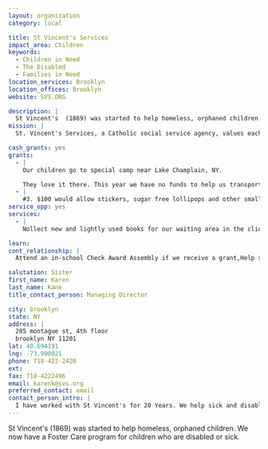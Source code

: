 ```yaml
---
layout: organization
category: local

title: St Vincent's Services
impact_area: Children
keywords: 
  - Children in Need
  - The Disabled
  - Families in Need
location_services: Brooklyn
location_offices: Brooklyn
website: SVS.ORG

description: |
  St Vincent's  (1869) was started to help homeless, orphaned children. We now have a Foster Care program for children who are disabled or sick.
mission: |
  St. Vincent's Services, a Catholic social service agency, values each individual as a person of divine creation, and informs its human services with a reverent love of and protection for society's most vulnerable, especially children. Within this Judaeo-Christian framework of belief, as interpreted by the Catholic Church, the Agency's mission is to provide those who come in need with services which support, supplement, or substitute for the healing, nurturing, and developing relationships ideally found in family 

cash_grants: yes
grants: 
  - |
    Our children go to special camp near Lake Champlain, NY.

    They love it there. This year we have no funds to help us transport the children to camp. It is a 5 hour ride so we need $700 to transort them to and from "Hole in the Woods" and we also need funds to provide lunch as the trip is 5-6 hours.  Any assistance in providing help to the children so they can go to camp would be appreciated. 25 Children are going and lunch is $5 going and $5 coming home, ($250) needed.
  - |
    #3. $100 would allow stickers, sugar free lollipops and other small items to be given at time of immunizations and blood work in our pediatric clinic #2 Funds for small home items such as a clock or 2 place settings and utensils would be of great assistance
service_opp: yes
services: 
  - |
    Nollect new and lightly used books for our waiting area in the clinic and at time of parent visits.

learn: 
cont_relationship: |
  Attend an in-school Check Award Assembly if we receive a grant,Help students tell local newspapers and media about their grant and/or project with us

salutation: Sister
first_name: Karen
last_name: Kane
title_contact_person: Managing Director

city: brooklyn
state: NY
address: |
  205 montague st, 4th floor  
  brooklyn NY 11201
lat: 40.694191
lng: -73.990921
phone: 718-422-2420
ext: 
fax: 718-4222496
email: karenk@svs.org
preferred_contact: email
contact_person_intro: |
  I have worked with St Vincent's for 20 Years. We help sick and disabled children. I try to see that the children  receive books to read. and have support at the time of the death of their parents.
---
```

St Vincent's  (1869) was started to help homeless, orphaned children. We now have a Foster Care program for children who are disabled or sick.